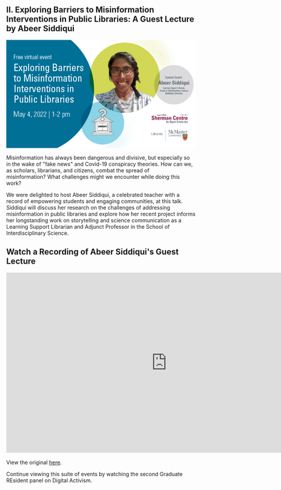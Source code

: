 ## II. Exploring Barriers to Misinformation Interventions in Public Libraries: A Guest Lecture by Abeer Siddiqui

<img src="assets/img/Siddiqui.png" alt="Workshop Title Slide" width="720">

Misinformation has always been dangerous and divisive, but especially so in the wake of "fake news" and Covid-19 conspiracy theories. How can we, as scholars, librarians, and citizens, combat the spread of misinformation? What challenges might we encounter while doing this work?

We were delighted to host Abeer Siddiqui, a celebrated teacher with a record of empowering students and engaging communities, at this talk. Siddiqui will discuss her research on the challenges of addressing misinformation in public libraries and explore how her recent project informs her longstanding work on storytelling and science communication as a Learning Support Librarian and Adjunct Professor in the School of Interdisciplinary Science.

## Watch a Recording of Abeer Siddiqui's Guest Lecture 

<iframe height="480" width="853" allowfullscreen frameborder=0 src="https://echo360.ca/media/1688fb51-7c23-4d4f-956b-874ceae0dc58/public"></iframe>

View the original [here](https://echo360.ca/media/1688fb51-7c23-4d4f-956b-874ceae0dc58/public).

Continue viewing this suite of events by watching the second Graduate REsident panel on Digital Activism. 
